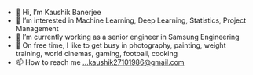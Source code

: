 - 👋 Hi, I’m Kaushik Banerjee
- 👀 I’m interested in Machine Learning, Deep Learning, Statistics, Project Management
- 🌱 I’m currently working as a senior engineer in Samsung Engineering
- 💞️ On free time, I like to get busy in photography, painting, weight training, world cinemas, gaming, football, cooking
- 📫 How to reach me ...kaushik27101986@gmail.com

<!---
PhoenixBanerjee/PhoenixBanerjee is a ✨ special ✨ repository because its `README.md` (this file) appears on your GitHub profile.
You can click the Preview link to take a look at your changes.
--->
